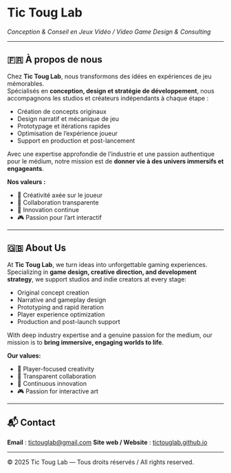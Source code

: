 # Tic Toug Lab  
*Conception & Conseil en Jeux Vidéo / Video Game Design & Consulting*

---

## 🇫🇷 À propos de nous

Chez **Tic Toug Lab**, nous transformons des idées en expériences de jeu mémorables.  
Spécialisés en **conception, design et stratégie de développement**, nous accompagnons les studios et créateurs indépendants à chaque étape :  
- Création de concepts originaux  
- Design narratif et mécanique de jeu  
- Prototypage et itérations rapides  
- Optimisation de l’expérience joueur  
- Support en production et post-lancement  

Avec une expertise approfondie de l’industrie et une passion authentique pour le médium, notre mission est de **donner vie à des univers immersifs et engageants**.

**Nos valeurs :**
- 🎯 Créativité axée sur le joueur  
- 🤝 Collaboration transparente  
- 🚀 Innovation continue  
- 🎮 Passion pour l’art interactif  

---

## 🇬🇧 About Us

At **Tic Toug Lab**, we turn ideas into unforgettable gaming experiences.  
Specializing in **game design, creative direction, and development strategy**, we support studios and indie creators at every stage:  
- Original concept creation  
- Narrative and gameplay design  
- Prototyping and rapid iteration  
- Player experience optimization  
- Production and post-launch support  

With deep industry expertise and a genuine passion for the medium, our mission is to **bring immersive, engaging worlds to life**.

**Our values:**
- 🎯 Player-focused creativity  
- 🤝 Transparent collaboration  
- 🚀 Continuous innovation  
- 🎮 Passion for interactive art  

---

## 📬 Contact

**Email** : tictouglab@gmail.com
**Site web / Website** : [tictouglab.github.io](http://tictouglab.github.io)  

---
© 2025 Tic Toug Lab — Tous droits réservés / All rights reserved.

